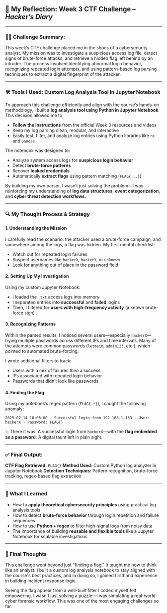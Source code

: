 ## 🧠 My Reflection: Week 3 CTF Challenge – *Hacker’s Diary*

---

### 👨‍💻 Challenge Summary:

This week’s CTF challenge placed me in the shoes of a cybersecurity analyst. My mission was to investigate a suspicious access log file, detect signs of brute-force attacks, and retrieve a hidden flag left behind by an intruder. The process involved identifying abnormal login behavior, recognizing repeated login attempts, and using pattern-based log parsing techniques to extract a digital fingerprint of the attacker.

---

### 🛠️ Tools I Used: Custom Log Analysis Tool in Jupyter Notebook

To approach this challenge efficiently and align with the course’s hands-on methodology, I built a **log analysis tool using Python in Jupyter Notebook**. This decision allowed me to:

* **Follow the instructions** from the official Week 3 resources and videos
* Keep my log parsing clean, modular, and interactive
* Easily test, filter, and analyze log entries using Python libraries like `re` and `pandas`

The notebook was designed to:

* Analyze system access logs for **suspicious login behavior**
* Detect **brute-force patterns**
* Recover **leaked credentials**
* Automatically **extract flags** using pattern matching (`FLAG{...}`)

By building my own parser, I wasn’t just solving the problem—I was reinforcing my understanding of **log data structures**, **event categorization**, and **cyber threat detection workflows**.

---

### 🔍 My Thought Process & Strategy

#### **1. Understanding the Mission**

I carefully read the scenario: the attacker used a brute-force campaign, and somewhere among the logs, a flag was hidden. My first mental checklist:

* Watch out for repeated login failures
* Suspect usernames like `hackerX`, `hackerY`, or `unknown`
* Look for anything out of place in the password field

#### **2. Setting Up My Investigation**

Using my custom Jupyter Notebook:

* I loaded the `.txt` access logs into memory
* I separated entries into **successful** and **failed** logins
* Then, I filtered for **users with high-frequency activity** (a known brute-force sign)

#### **3. Recognizing Patterns**

Within the parsed results, I noticed several users—especially `hackerX`—trying multiple passwords across different IPs and time intervals. Many of the attempts were common passwords (`letmein`, `admin123`, etc.), which pointed to automated brute-forcing.

I wrote additional filters to track:

* Users with a mix of failures *then* a success
* IPs associated with repeated login behavior
* Passwords that didn’t look like passwords

#### **4. Finding the Flag**

Using my notebook’s regex pattern (`FLAG{.*}`), I caught the following anomaly:

```
2025-02-14 10:05:00 - Successful login from 192.168.1.133 - User: hackerX - Password: FLAG{}
```

💥 There it was. A successful login from `hackerX`—with the **flag embedded as a password**. A digital taunt left in plain sight.

---

### ✅ Final Output:

**CTF Flag Retrieved:** `FLAG{}`
**Method Used:** Custom Python log analyzer in Jupyter Notebook
**Detection Techniques:** Pattern recognition, brute-force tracking, regex-based flag extraction

---

### 🧠 What I Learned

* How to **apply theoretical cybersecurity principles** using practical log analysis tools
* How to detect **brute-force behavior** through login repetition and failure sequences
* How to use **Python + regex** to filter high-signal logs from noisy data
* The importance of building **reusable and flexible tools** like a Jupyter Notebook for scalable investigations

---

### 💭 Final Thoughts

This challenge went beyond just "finding a flag." It taught me how to think like an analyst. I built a custom log analysis notebook to stay aligned with the course's best practices, and in doing so, I gained firsthand experience in building incident response logic.

Seeing the flag appear from a well-built filter I coded myself felt empowering. I wasn't just solving a puzzle—I was simulating a real-world cyber forensic workflow. This was one of the most engaging challenges so far.

